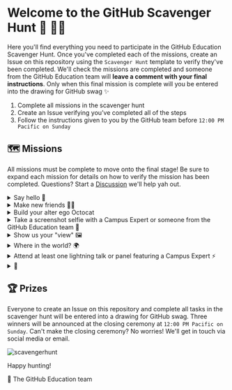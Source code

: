 # Welcome to the GitHub Scavenger Hunt 👋 🕵️‍♀️

Here you'll find everything you need to participate in the GitHub Education Scavenger Hunt. Once you've completed each of the missions, create an Issue on this repository using the `Scavenger Hunt` template to verify they've been completed. We'll check the missions are completed and someone from the GitHub Education team will **leave a comment with your final instructions**. Only when this final mission is complete will you be entered into the drawing for GitHub swag ✨

1. Complete all missions in the scavenger hunt
2. Create an Issue verifying you’ve completed all of the steps
3. Follow the instructions given to you by the GitHub team before `12:00 PM Pacific on Sunday`

## 🗺 Missions

All missions must be complete to move onto the final stage! Be sure to expand each mission for details on how to verify the mission has been completed. Questions? Start a [Discussion](https://github.com/education/hackconviii/discussions) we'll help yah out.

<details>
<summary>Say hello 👋</summary>
  
 * Conferences are always more fun when you run into old friends and connections 👯‍♀️ Scan the list of attendees and send a quick hello to each name you recognize on the list. No names you recognize? We'll be your friend! Say hi to @elisemoe or @juanpflores. Complete this task by checking the box to say you've reconnected with someone at HackCon VIII.
</details>

<details>
<summary>Make new friends 👯‍♀️</summary>
  
 * Now that we've done some catching up, let's make a new friend. Choose one name (at random or someone you've wanted to connect with) and introduce yourself. Let them know why you love your student community and ask a question about theirs :) To complete this mission you'll need to send us a screenshot of your intro. No need to include their response!
</details>

<details>
<summary>Build your alter ego Octocat</summary>
  
 * Head on over to the [Octocat Generator](https://myoctocat.com/) and create an Octocat representing your wonderful self. Tag `@GitHubEducation` and use the hashtag `#HackCon` on Twitter for a chance to be featured! Upload your Octocat to the Issue in order to complete this one.
</details>

<details>
  <summary>Take a screenshot selfie with a Campus Expert or someone from the GitHub Education team  📸 </summary>
  
 *  Keep at eye on Discord through out the day and we'll let you know when we're hanging out inthe networking section. You can never be sure who you'll meet! When you come accross someone from the team (we'll be wearing our GitHub hoodies), capture a screenshot selfie. Share the selfie (usie?) in the Issue to verify this one.
  </details>
  
  <details>
  <summary>Show us your "view" 🖼 </summary>
  
 *  Share a picture of your “view” at the conference. Laptop on the couch? Maybe the weather's nice and you're hanging out outside? Let's see what HackCon looks like in your slice on the universe. Upload a picture to the [Discussion](https://github.com/education/hackconviii/discussions) to verify this mission.
  </details>
  
<details>
  <summary>Where in the world? 🌍 </summary>
  
 *  Major League Hacking is a global community of hackers and community builders, and we are so excited that this year's HackCon is accessible from anywhere. Share something about your part of the world by taking a picture that represents your culture or location. For example, @elisemoe lives in Seattle so she might share a picture of an umbrella. This mission is verified by adding your image to the `Where in the world 🌍` [Discussion](https://github.com/education/hackconviii/discussions)
</details>

<details>
  <summary>Attend at least one lightning talk or panel featuring a Campus Expert ⚡️</summary>
  
  * This can be any of the sessions on our [event page](https://education.github.com/hackcon) ✨ What did you learn? Write a sentance or two about something that stood out, or something you learned in the Issue.
  
</details>

<details>
  <summary>🥚 </summary>
  
  * You'll know it [when you see it](https://education.github.com/hackcon) 👀 Make sure to take a screenshot and upload to the Issue!
  
</details>

## 🏆 Prizes
Everyone to create an Issue on this repository and complete all tasks in the scavenger hunt will be entered into a drawing for GitHub swag. Three winners will be announced at the closing ceremony at `12:00 PM Pacific on Sunday`. Can't make the closing ceremony? No worries! We'll get in touch via social media or email.

![scavengerhunt](https://user-images.githubusercontent.com/6633808/90445043-dc5b3280-e093-11ea-8440-c1de3b722115.png)

Happy hunting!

💖 The GitHub Education team

